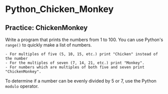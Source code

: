 # Python_Chicken_Monkey

## Practice: ChickenMonkey
Write a program that prints the numbers from 1 to 100. You can use Python's `range()` to quickly make a list of numbers.

    - For multiples of five (5, 10, 15, etc.) print "Chicken" instead of the number
    - For the multiples of seven (7, 14, 21, etc.) print "Monkey".
    - For numbers which are multiples of both five and seven print "ChickenMonkey".
To determine if a number can be evenly divided by 5 or 7, use the Python `modulo` operator.
